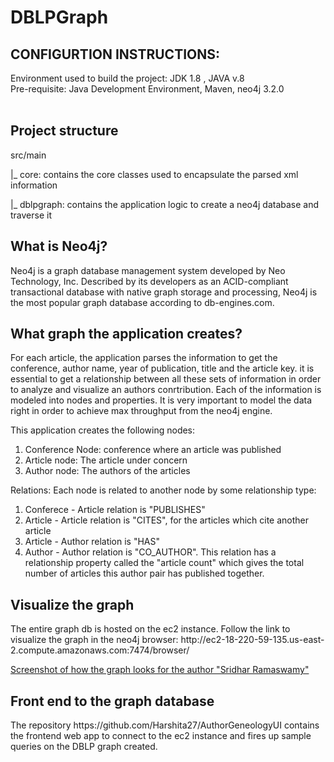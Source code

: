 # DBLPGraph
<h2> CONFIGURTION INSTRUCTIONS: </h2>
Environment used to build the project: JDK 1.8 , JAVA v.8<br>
Pre-requisite: Java Development Environment, Maven, neo4j 3.2.0<br> <br>

<h2>Project structure</h2>
src/main

 |_ core: contains the core classes used to encapsulate the parsed xml information
 
 |_ dblpgraph: contains the application logic to create a neo4j database and traverse it
 
<h2> What is Neo4j? </h2>
Neo4j is a graph database management system developed by Neo Technology, Inc. Described by its developers as an ACID-compliant transactional database with native graph storage and processing, Neo4j is the most popular graph database according to db-engines.com.

<h2> What graph the application creates? </h2>
For each article, the application parses the information to get the conference, author name, year of publication, title and the article key.
it is essential to get a relationship between all these sets of information in order to analyze and visualize an authors conrtribution.
Each of the information is modeled into nodes and properties.
It is very important to model the data right in order to achieve max throughput from the neo4j engine.


This application creates the following nodes:
1. Conference Node: conference where an article was published
2. Article node: The article under concern
3. Author node: The authors of the articles

Relations:
Each node is related to another node by some relationship type:
1. Conferece - Article relation is "PUBLISHES"
2. Article - Article relation is "CITES", for the articles which cite another article
3. Article - Author relation is "HAS"
4. Author - Author relation is "CO_AUTHOR". This relation has a relationship property called the "article count" which gives the total number of articles this author pair has published together.

<h2>Visualize the graph</h2>
The entire graph db is hosted on the ec2 instance. 
Follow the link to visualize the graph in the neo4j browser: 
http://ec2-18-220-59-135.us-east-2.compute.amazonaws.com:7474/browser/

[Screenshot of how the graph looks for the author "Sridhar Ramaswamy"](/image/image.png?raw=true "Optional Title")



<h2>Front end to the graph database</h2>
The repository https://github.com/Harshita27/AuthorGeneologyUI contains the frontend web app to connect to the ec2 instance and fires up sample queries on the DBLP graph created.

